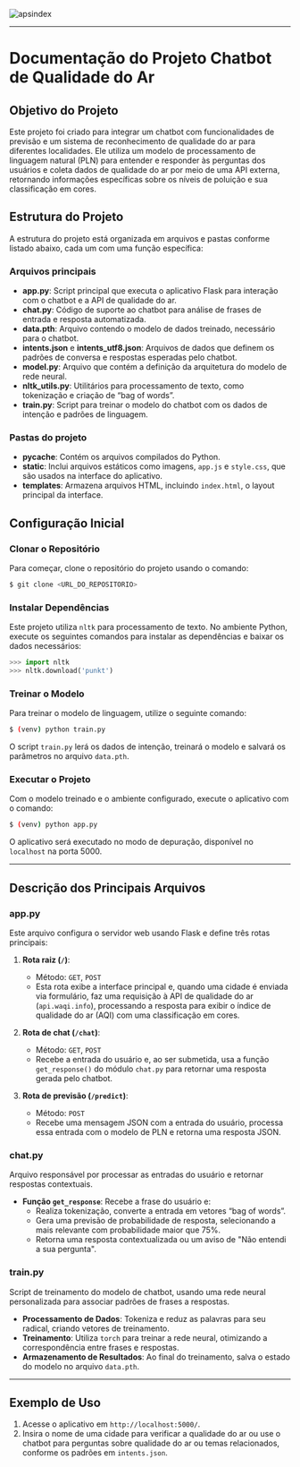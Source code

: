 ![apsindex](https://github.com/user-attachments/assets/ef53a5d3-5d48-4468-a1a8-57ab92e0956a)

---

# Documentação do Projeto Chatbot de Qualidade do Ar

## Objetivo do Projeto
Este projeto foi criado para integrar um chatbot com funcionalidades de previsão e um sistema de reconhecimento de qualidade do ar para diferentes localidades. Ele utiliza um modelo de processamento de linguagem natural (PLN) para entender e responder às perguntas dos usuários e coleta dados de qualidade do ar por meio de uma API externa, retornando informações específicas sobre os níveis de poluição e sua classificação em cores.

## Estrutura do Projeto
A estrutura do projeto está organizada em arquivos e pastas conforme listado abaixo, cada um com uma função específica:

### Arquivos principais
- **app.py**: Script principal que executa o aplicativo Flask para interação com o chatbot e a API de qualidade do ar.
- **chat.py**: Código de suporte ao chatbot para análise de frases de entrada e resposta automatizada.
- **data.pth**: Arquivo contendo o modelo de dados treinado, necessário para o chatbot.
- **intents.json** e **intents_utf8.json**: Arquivos de dados que definem os padrões de conversa e respostas esperadas pelo chatbot.
- **model.py**: Arquivo que contém a definição da arquitetura do modelo de rede neural.
- **nltk_utils.py**: Utilitários para processamento de texto, como tokenização e criação de “bag of words”.
- **train.py**: Script para treinar o modelo do chatbot com os dados de intenção e padrões de linguagem.

### Pastas do projeto
- **__pycache__**: Contém os arquivos compilados do Python.
- **static**: Inclui arquivos estáticos como imagens, `app.js` e `style.css`, que são usados na interface do aplicativo.
- **templates**: Armazena arquivos HTML, incluindo `index.html`, o layout principal da interface.

## Configuração Inicial

### Clonar o Repositório
Para começar, clone o repositório do projeto usando o comando:

```bash
$ git clone <URL_DO_REPOSITORIO>
```

### Instalar Dependências
Este projeto utiliza `nltk` para processamento de texto. No ambiente Python, execute os seguintes comandos para instalar as dependências e baixar os dados necessários:

```python
>>> import nltk
>>> nltk.download('punkt')
```

### Treinar o Modelo
Para treinar o modelo de linguagem, utilize o seguinte comando:

```bash
$ (venv) python train.py
```

O script `train.py` lerá os dados de intenção, treinará o modelo e salvará os parâmetros no arquivo `data.pth`.

### Executar o Projeto
Com o modelo treinado e o ambiente configurado, execute o aplicativo com o comando:

```bash
$ (venv) python app.py
```

O aplicativo será executado no modo de depuração, disponível no `localhost` na porta 5000.

---

## Descrição dos Principais Arquivos

### app.py
Este arquivo configura o servidor web usando Flask e define três rotas principais:

1. **Rota raiz (`/`)**: 
   - Método: `GET`, `POST`
   - Esta rota exibe a interface principal e, quando uma cidade é enviada via formulário, faz uma requisição à API de qualidade do ar (`api.waqi.info`), processando a resposta para exibir o índice de qualidade do ar (AQI) com uma classificação em cores.

2. **Rota de chat (`/chat`)**: 
   - Método: `GET`, `POST`
   - Recebe a entrada do usuário e, ao ser submetida, usa a função `get_response()` do módulo `chat.py` para retornar uma resposta gerada pelo chatbot.

3. **Rota de previsão (`/predict`)**:
   - Método: `POST`
   - Recebe uma mensagem JSON com a entrada do usuário, processa essa entrada com o modelo de PLN e retorna uma resposta JSON.

### chat.py
Arquivo responsável por processar as entradas do usuário e retornar respostas contextuais. 

- **Função `get_response`**: Recebe a frase do usuário e:
   - Realiza tokenização, converte a entrada em vetores “bag of words”.
   - Gera uma previsão de probabilidade de resposta, selecionando a mais relevante com probabilidade maior que 75%.
   - Retorna uma resposta contextualizada ou um aviso de "Não entendi a sua pergunta".

### train.py
Script de treinamento do modelo de chatbot, usando uma rede neural personalizada para associar padrões de frases a respostas.

- **Processamento de Dados**: Tokeniza e reduz as palavras para seu radical, criando vetores de treinamento.
- **Treinamento**: Utiliza `torch` para treinar a rede neural, otimizando a correspondência entre frases e respostas.
- **Armazenamento de Resultados**: Ao final do treinamento, salva o estado do modelo no arquivo `data.pth`.

---

## Exemplo de Uso

1. Acesse o aplicativo em `http://localhost:5000/`.
2. Insira o nome de uma cidade para verificar a qualidade do ar ou use o chatbot para perguntas sobre qualidade do ar ou temas relacionados, conforme os padrões em `intents.json`.

